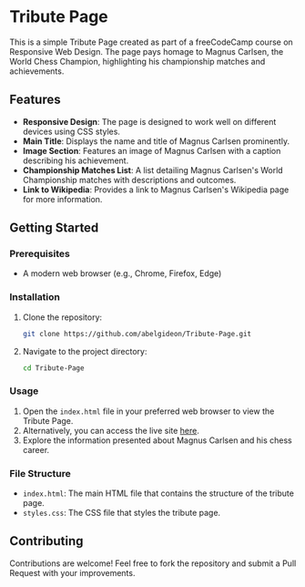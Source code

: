# Tribute Page

This is a simple Tribute Page created as part of a freeCodeCamp course on Responsive Web Design. The page pays homage to Magnus Carlsen, the World Chess Champion, highlighting his championship matches and achievements.

## Features

- **Responsive Design**: The page is designed to work well on different devices using CSS styles.
- **Main Title**: Displays the name and title of Magnus Carlsen prominently.
- **Image Section**: Features an image of Magnus Carlsen with a caption describing his achievement.
- **Championship Matches List**: A list detailing Magnus Carlsen's World Championship matches with descriptions and outcomes.
- **Link to Wikipedia**: Provides a link to Magnus Carlsen's Wikipedia page for more information.

## Getting Started

### Prerequisites

- A modern web browser (e.g., Chrome, Firefox, Edge)

### Installation

1. Clone the repository:
   ```bash
   git clone https://github.com/abelgideon/Tribute-Page.git
   ```
2. Navigate to the project directory:
   ```bash
   cd Tribute-Page
   ```
### Usage

1. Open the `index.html` file in your preferred web browser to view the Tribute Page.
2. Alternatively, you can access the live site [here](https://abelgideon.github.io/Tribute-Page/).
3. Explore the information presented about Magnus Carlsen and his chess career.

### File Structure

- `index.html`: The main HTML file that contains the structure of the tribute page.
- `styles.css`: The CSS file that styles the tribute page.

## Contributing

Contributions are welcome! Feel free to fork the repository and submit a Pull Request with your improvements.